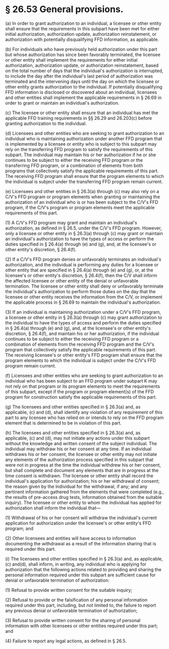 # § 26.53   General provisions.

(a) In order to grant authorization to an individual, a licensee or other entity shall ensure that the requirements in this subpart have been met for either initial authorization, authorization update, authorization reinstatement, or authorization with potentially disqualifying FFD information, as applicable.


(b) For individuals who have previously held authorization under this part but whose authorization has since been favorably terminated, the licensee or other entity shall implement the requirements for either initial authorization, authorization update, or authorization reinstatement, based on the total number of days that the individual's authorization is interrupted, to include the day after the individual's last period of authorization was terminated and the intervening days until the day on which the licensee or other entity grants authorization to the individual. If potentially disqualifying FFD information is disclosed or discovered about an individual, licensees and other entities shall implement the applicable requirements in § 26.69 in order to grant or maintain an individual's authorization.


(c) The licensee or other entity shall ensure that an individual has met the applicable FFD training requirements in §§ 26.29 and 26.203(c) before granting authorization to the individual.


(d) Licensees and other entities who are seeking to grant authorization to an individual who is maintaining authorization under another FFD program that is implemented by a licensee or entity who is subject to this subpart may rely on the transferring FFD program to satisfy the requirements of this subpart. The individual may maintain his or her authorization if he or she continues to be subject to either the receiving FFD program or the transferring FFD program, or a combination of elements from both programs that collectively satisfy the applicable requirements of this part. The receiving FFD program shall ensure that the program elements to which the individual is subject under the transferring FFD program remain current.


(e) Licensees and other entities in § 26.3(a) through (c) may also rely on a C/V's FFD program or program elements when granting or maintaining the authorization of an individual who is or has been subject to the C/V's FFD program, if the C/V's program or program elements meet the applicable requirements of this part.


(1) A C/V's FFD program may grant and maintain an individual's authorization, as defined in § 26.5, under the C/V's FFD program. However, only a licensee or other entity in § 26.3(a) through (c) may grant or maintain an individual's authorization to have the types of access or perform the duties specified in § 26.4(a) through (e) and (g), and, at the licensee's or other entity's discretion, § 26.4(f).


(2) If a C/V's FFD program denies or unfavorably terminates an individual's authorization, and the individual is performing any duties for a licensee or other entity that are specified in § 26.4(a) through (e) and (g), or, at the licensee's or other entity's discretion, § 26.4(f), then the C/V shall inform the affected licensee or other entity of the denial or unfavorable termination. The licensee or other entity shall deny or unfavorably terminate the individual's authorization to perform those duties on the day that the licensee or other entity receives the information from the C/V, or implement the applicable process in § 26.69 to maintain the individual's authorization.


(3) If an individual is maintaining authorization under a C/V's FFD program, a licensee or other entity in § 26.3(a) through (c) may grant authorization to the individual to have the types of access and perform the duties specified in § 26.4(a) through (e) and (g), and, at the licensee's or other entity's discretion, § 26.4(f), and maintain his or her authorization, if the individual continues to be subject to either the receiving FFD program or a combination of elements from the receiving FFD program and the C/V's program that collectively satisfy the applicable requirements of this part. The receiving licensee's or other entity's FFD program shall ensure that the program elements to which the individual is subject under the C/V's FFD program remain current.


(f) Licensees and other entities who are seeking to grant authorization to an individual who has been subject to an FFD program under subpart K may not rely on that program or its program elements to meet the requirements of this subpart, except if the program or program element(s) of the FFD program for construction satisfy the applicable requirements of this part.


(g) The licensees and other entities specified in § 26.3(a) and, as applicable, (c) and (d), shall identify any violation of any requirement of this part to any licensee who has relied on or intends to rely on the FFD program element that is determined to be in violation of this part.


(h) The licensees and other entities specified in § 26.3(a) and, as applicable, (c) and (d), may not initiate any actions under this subpart without the knowledge and written consent of the subject individual. The individual may withdraw his or her consent at any time. If an individual withdraws his or her consent, the licensee or other entity may not initiate any elements of the authorization process specified in this subpart that were not in progress at the time the individual withdrew his or her consent, but shall complete and document any elements that are in progress at the time consent is withdrawn. The licensee or other entity shall record the individual's application for authorization; his or her withdrawal of consent; the reason given by the individual for the withdrawal, if any; and any pertinent information gathered from the elements that were completed (e.g., the results of pre-access drug tests, information obtained from the suitable inquiry). The licensee or other entity to whom the individual has applied for authorization shall inform the individual that—


(1) Withdrawal of his or her consent will withdraw the individual's current application for authorization under the licensee's or other entity's FFD program; and


(2) Other licensees and entities will have access to information documenting the withdrawal as a result of the information sharing that is required under this part.


(i) The licensees and other entities specified in § 26.3(a) and, as applicable, (c) and(d), shall inform, in writing, any individual who is applying for authorization that the following actions related to providing and sharing the personal information required under this subpart are sufficient cause for denial or unfavorable termination of authorization:


(1) Refusal to provide written consent for the suitable inquiry;


(2) Refusal to provide or the falsification of any personal information required under this part, including, but not limited to, the failure to report any previous denial or unfavorable termination of authorization;


(3) Refusal to provide written consent for the sharing of personal information with other licensees or other entities required under this part; and


(4) Failure to report any legal actions, as defined in § 26.5.




